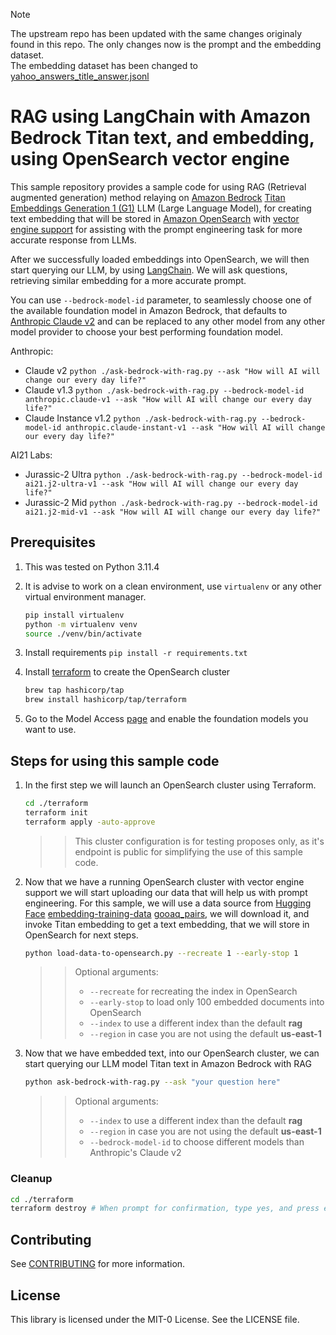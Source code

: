 > [!NOTE]  
> The upstream repo has been updated with the same changes originaly found in this repo. The only changes now is the prompt and the embedding dataset.  
> The embedding dataset has been changed to [yahoo_answers_title_answer.jsonl](https://huggingface.co/datasets/sentence-transformers/embedding-training-data/resolve/main/yahoo_answers_title_answer.jsonl.gz)

# RAG using LangChain with Amazon Bedrock Titan text, and embedding, using OpenSearch vector engine

This sample repository provides a sample code for using RAG (Retrieval augmented generation) method relaying on [Amazon Bedrock](https://aws.amazon.com/bedrock/) [Titan Embeddings Generation 1 (G1)](https://aws.amazon.com/bedrock/titan/) LLM (Large Language Model), for creating text embedding that will be stored in [Amazon OpenSearch](https://aws.amazon.com/opensearch-service/) with [vector engine support](https://aws.amazon.com/about-aws/whats-new/2023/07/vector-engine-amazon-opensearch-serverless-preview/) for assisting with the prompt engineering task for more accurate response from LLMs.

After we successfully loaded embeddings into OpenSearch, we will then start querying our LLM, by using [LangChain](https://www.langchain.com/). We will ask questions, retrieving similar embedding for a more accurate prompt.

You can use `--bedrock-model-id` parameter, to seamlessly choose one of the available foundation model in Amazon Bedrock, that defaults to [Anthropic Claude v2](https://aws.amazon.com/bedrock/claude/) and can be replaced to any other model from any other model provider to choose your best performing foundation model.

Anthropic:

- Claude v2 `python ./ask-bedrock-with-rag.py --ask "How will AI will change our every day life?"`
- Claude v1.3 `python ./ask-bedrock-with-rag.py --bedrock-model-id anthropic.claude-v1 --ask "How will AI will change our every day life?"`
- Claude Instance v1.2 `python ./ask-bedrock-with-rag.py --bedrock-model-id anthropic.claude-instant-v1 --ask "How will AI will change our every day life?"`

AI21 Labs:

- Jurassic-2 Ultra `python ./ask-bedrock-with-rag.py --bedrock-model-id ai21.j2-ultra-v1 --ask "How will AI will change our every day life?"`
- Jurassic-2 Mid `python ./ask-bedrock-with-rag.py --bedrock-model-id ai21.j2-mid-v1 --ask "How will AI will change our every day life?"`

## Prerequisites

1. This was tested on Python 3.11.4
2. It is advise to work on a clean environment, use `virtualenv` or any other virtual environment manager.

    ```bash
    pip install virtualenv
    python -m virtualenv venv
    source ./venv/bin/activate
    ```

3. Install requirements `pip install -r requirements.txt`
4. Install [terraform](https://developer.hashicorp.com/terraform/downloads?product_intent=terraform) to create the OpenSearch cluster

    ```bash
    brew tap hashicorp/tap
    brew install hashicorp/tap/terraform
    ```

5. Go to the Model Access [page](https://us-east-1.console.aws.amazon.com/bedrock/home?region=us-east-1#/modelaccess) and enable the foundation models you want to use.

## Steps for using this sample code

1. In the first step we will launch an OpenSearch cluster using Terraform.

    ```bash
    cd ./terraform
    terraform init
    terraform apply -auto-approve
    ```

    >>This cluster configuration is for testing proposes only, as it's endpoint is public for simplifying the use of this sample code.

2. Now that we have a running OpenSearch cluster with vector engine support we will start uploading our data that will help us with prompt engineering. For this sample, we will use a data source from [Hugging Face](https://huggingface.co) [embedding-training-data](https://huggingface.co/datasets/sentence-transformers/embedding-training-data) [gooaq_pairs](https://huggingface.co/datasets/sentence-transformers/embedding-training-data/resolve/main/gooaq_pairs.jsonl.gz), we will download it, and invoke Titan embedding to get a text embedding, that we will store in OpenSearch for next steps.

    ```bash
    python load-data-to-opensearch.py --recreate 1 --early-stop 1
    ```

    >>Optional arguments:
    >>- `--recreate` for recreating the index in OpenSearch
    >>- `--early-stop` to load only 100 embedded documents into OpenSearch
    >>- `--index` to use a different index than the default **rag**
    >>- `--region` in case you are not using the default **us-east-1**

3. Now that we have embedded text, into our OpenSearch cluster, we can start querying our LLM model Titan text in Amazon Bedrock with RAG

    ```bash
    python ask-bedrock-with-rag.py --ask "your question here"
    ```

    >>Optional arguments:
    >>- `--index` to use a different index than the default **rag**
    >>- `--region` in case you are not using the default **us-east-1**
    >>- `--bedrock-model-id` to choose different models than Anthropic's Claude v2

### Cleanup

```bash
cd ./terraform
terraform destroy # When prompt for confirmation, type yes, and press enter.
```

## Contributing

See [CONTRIBUTING](CONTRIBUTING.md#security-issue-notifications) for more information.

## License

This library is licensed under the MIT-0 License. See the LICENSE file.
